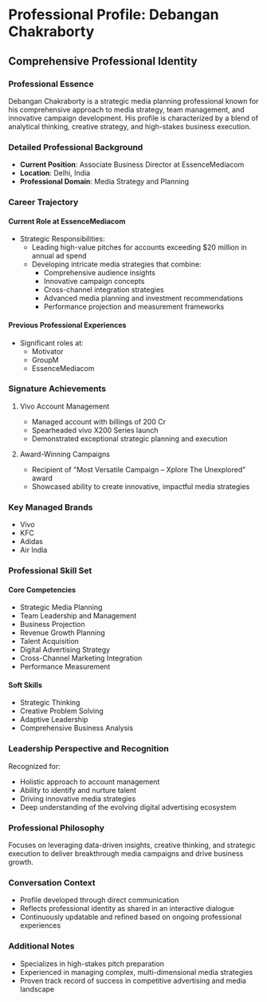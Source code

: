# Professional Profile: Debangan Chakraborty

## Comprehensive Professional Identity

### Professional Essence
Debangan Chakraborty is a strategic media planning professional known for his comprehensive approach to media strategy, team management, and innovative campaign development. His profile is characterized by a blend of analytical thinking, creative strategy, and high-stakes business execution.

### Detailed Professional Background
- **Current Position**: Associate Business Director at EssenceMediacom
- **Location**: Delhi, India
- **Professional Domain**: Media Strategy and Planning

### Career Trajectory
#### Current Role at EssenceMediacom
- Strategic Responsibilities:
  - Leading high-value pitches for accounts exceeding $20 million in annual ad spend
  - Developing intricate media strategies that combine:
    * Comprehensive audience insights
    * Innovative campaign concepts
    * Cross-channel integration strategies
    * Advanced media planning and investment recommendations
    * Performance projection and measurement frameworks

#### Previous Professional Experiences
- Significant roles at:
  - Motivator
  - GroupM
  - EssenceMediacom

### Signature Achievements
1. Vivo Account Management
   - Managed account with billings of 200 Cr
   - Spearheaded vivo X200 Series launch
   - Demonstrated exceptional strategic planning and execution

2. Award-Winning Campaigns
   - Recipient of "Most Versatile Campaign – Xplore The Unexplored" award
   - Showcased ability to create innovative, impactful media strategies

### Key Managed Brands
- Vivo
- KFC
- Adidas
- Air India

### Professional Skill Set
#### Core Competencies
- Strategic Media Planning
- Team Leadership and Management
- Business Projection
- Revenue Growth Planning
- Talent Acquisition
- Digital Advertising Strategy
- Cross-Channel Marketing Integration
- Performance Measurement

#### Soft Skills
- Strategic Thinking
- Creative Problem Solving
- Adaptive Leadership
- Comprehensive Business Analysis

### Leadership Perspective and Recognition
Recognized for:
- Holistic approach to account management
- Ability to identify and nurture talent
- Driving innovative media strategies
- Deep understanding of the evolving digital advertising ecosystem

### Professional Philosophy
Focuses on leveraging data-driven insights, creative thinking, and strategic execution to deliver breakthrough media campaigns and drive business growth.

### Conversation Context
- Profile developed through direct communication
- Reflects professional identity as shared in an interactive dialogue
- Continuously updatable and refined based on ongoing professional experiences

### Additional Notes
- Specializes in high-stakes pitch preparation
- Experienced in managing complex, multi-dimensional media strategies
- Proven track record of success in competitive advertising and media landscape
